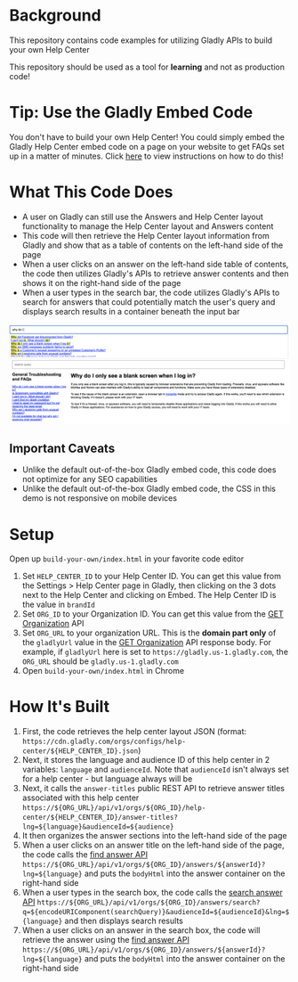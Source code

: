# Background

This repository contains code examples for utilizing Gladly APIs to build your own Help Center

This repository should be used as a tool for **learning** and not as production code!

# Tip: Use the Gladly Embed Code

You don't have to build your own Help Center! You could simply embed the Gladly Help Center embed code on a page on your website to get FAQs set up in a matter of minutes. Click [here](https://help.gladly.com/docs/help-center-configuration?highlight=help%20center#embed-the-help-center-code) to view instructions on how to do this!

# What This Code Does

- A user on Gladly can still use the Answers and Help Center layout functionality to manage the Help Center layout and Answers content
- This code will then retrieve the Help Center layout information from Gladly and show that as a table of contents on the left-hand side of the page
- When a user clicks on an answer on the left-hand side table of contents, the code then utilizes Gladly's APIs to retrieve answer contents and then shows it on the right-hand side of the page
- When a user types in the search bar, the code utilizes Gladly's APIs to search for answers that could potentially match the user's query and displays search results in a container beneath the input bar

![](./images/search-bar.png)
![](./images/toc.png)

## Important Caveats

- Unlike the default out-of-the-box Gladly embed code, this code does not optimize for any SEO capabilities
- Unlike the default out-of-the-box Gladly embed code, the CSS in this demo is not responsive on mobile devices

# Setup

Open up `build-your-own/index.html` in your favorite code editor

1. Set `HELP_CENTER_ID` to your Help Center ID. You can get this value from the Settings > Help Center page in Gladly, then clicking on the 3 dots next to the Help Center and clicking on Embed. The Help Center ID is the value in `brandId`
2. Set `ORG_ID` to your Organization ID. You can get this value from the [GET Organization](https://developer.gladly.com/rest/#operation/getOrganization) API
3. Set `ORG_URL` to your organization URL. This is the **domain part only** of the `gladlyUrl` value in the [GET Organization](https://developer.gladly.com/rest/#operation/getOrganization) API response body. For example, if `gladlyUrl` here is set to `https://gladly.us-1.gladly.com`, the `ORG_URL` should be `gladly.us-1.gladly.com`
4. Open `build-your-own/index.html` in Chrome

# How It's Built

1. First, the code retrieves the help center layout JSON (format: `https://cdn.gladly.com/orgs/configs/help-center/${HELP_CENTER_ID}.json`)
2. Next, it stores the language and audience ID of this help center in 2 variables: `language` and `audienceId`. Note that `audienceId` isn't always set for a help center - but language always will be
3. Next, it calls the `answer-titles` public REST API to retrieve answer titles associated with this help center `https://${ORG_URL}/api/v1/orgs/${ORG_ID}/help-center/${HELP_CENTER_ID}/answer-titles?lng=${language}&audienceId=${audience}`
4. It then organizes the answer sections into the left-hand side of the page
5. When a user clicks on an answer title on the left-hand side of the page, the code calls the [find answer API](https://developer.gladly.com/rest/#operation/getAnswer) `https://${ORG_URL}/api/v1/orgs/${ORG_ID}/answers/${answerId}?lng=${language}` and puts the `bodyHtml` into the answer container on the right-hand side
6. When a user types in the search box, the code calls the [search answer API](https://developer.gladly.com/rest/#operation/searchAnswers) `https://${ORG_URL}/api/v1/orgs/${ORG_ID}/answers/search?q=${encodeURIComponent(searchQuery)}&audienceId=${audienceId}&lng=${language}` and then displays search results
7. When a user clicks on an answer in the search box, the code will retrieve the answer using the [find answer API](https://developer.gladly.com/rest/#operation/getAnswer) `https://${ORG_URL}/api/v1/orgs/${ORG_ID}/answers/${answerId}?lng=${language}` and puts the `bodyHtml` into the answer container on the right-hand side
